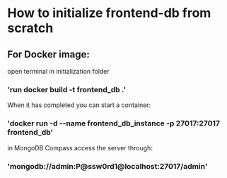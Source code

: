 # How to initialize frontend-db from scratch

## For Docker image:
open terminal in initialization folder
### 'run docker build -t frontend_db .'

When it has completed you can start a container:
### 'docker run -d --name frontend_db_instance -p 27017:27017 frontend_db'

in MongoDB Compass access the server through:
### 'mongodb://admin:P@ssw0rd1@localhost:27017/admin'

